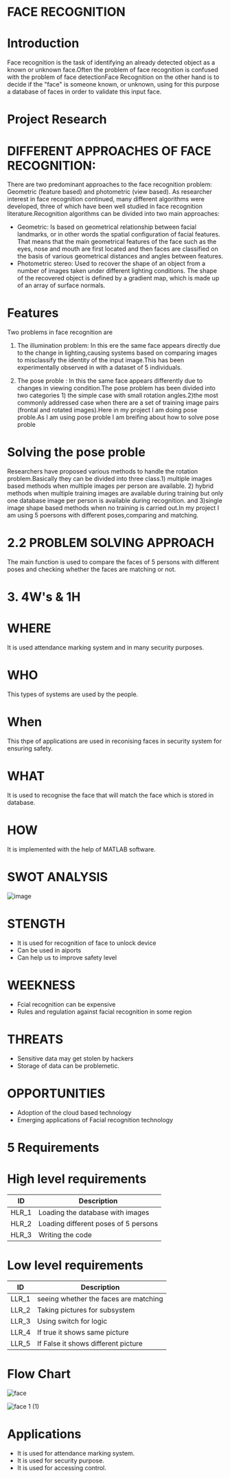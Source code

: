 # FACE RECOGNITION
# Introduction
Face recognition is the task of identifying an already detected object as a known or unknown face.Often the problem of face recognition is confused with the problem of face detectionFace Recognition on the other hand is to decide if the "face" is someone known, or unknown, using for this purpose a database of faces in order to validate this input face.
# Project Research
# DIFFERENT APPROACHES OF FACE RECOGNITION:
There are two predominant approaches to the face recognition problem: Geometric (feature based) and photometric (view based). As researcher interest in face recognition
continued, many different algorithms were developed, three of which have been well studied in face recognition literature.Recognition algorithms can be divided into two main approaches:
* Geometric: Is based on geometrical relationship between facial landmarks, or in other words the spatial configuration of facial features. That means that the main
geometrical features of the face such as the eyes, nose and mouth are first located and then faces are classified on the basis of various geometrical distances and angles between features.
* Photometric stereo: Used to recover the shape of an object from a number of images taken under different lighting conditions. The shape of the recovered object is
defined by a gradient map, which is made up of an array of surface normals.
# Features

 Two problems in face recognition are
 1. The illumination problem: In this ere the same face appears directly due to the change in lighting,causing systems based on comparing images to misclassify the identity of the input image.This has been experimentally observed in  with a dataset of 5 individuals.

2. The pose proble : In this the same face appears differently due to changes in viewing condition.The pose problem has been divided into two categories 1) the simple case with small rotation angles.2)the most commonly addressed case when there are a set of training image pairs (frontal and rotated images).Here in my project I am doing pose proble.As I am using pose proble I am breifing about how to solve pose proble
# Solving the pose proble
Researchers have proposed various methods to handle the rotation problem.Basically they can be divided into three class.1) multiple images based methods
when multiple images per person are available. 2) hybrid methods when multiple training images are available during training but only one database image per person is available during recognition. and 3)single image shape based methods when no training is carried out.In my project I am using 5 poersons with different poses,comparing and matching.
# 2.2 PROBLEM SOLVING APPROACH
The main function is used to compare the faces of 5 persons with different poses and checking whether the faces are matching or not.

# 3. 4W's & 1H
 # WHERE
 It is used attendance marking system and in many security purposes.
 # WHO
 This types of systems are used by the people.
 # When
 This thpe of applications are used in reconising faces in security system for ensuring safety.
 # WHAT
 It is used to recognise the face that will match the face which is stored in database.
 # HOW
 It is implemented with the help of MATLAB software.
 # SWOT ANALYSIS
 ![image](https://user-images.githubusercontent.com/87614111/155712022-4b22d919-09df-451d-b3fc-5bac8dcf3e5d.png)
 # STENGTH
 * It is used for recognition of face to unlock device 
 * Can be used in aiports
 * Can help us to improve safety level
 
 # WEEKNESS
 * Fcial recognition can be expensive
 * Rules and regulation against facial recognition in some region
 
 
 # THREATS
 * Sensitive data may get stolen by hackers
 * Storage of data can be problemetic.
 
 
 # OPPORTUNITIES
 
*  Adoption of the cloud based technology
*  Emerging applications of Facial recognition technology
 # 5 Requirements
 # High level requirements
 |ID| Description|
| :-------: |----------------------------------------------------------------------------------------------------------------------------------|
| HLR_1 | Loading the database with images   |
| HLR_2 | Loading different poses of 5 persons  |
| HLR_3 |  Writing the code   |
# Low level requirements
|ID| Description|
| :-------: |----------------------------------------------------------------------------------------------------------------------------------|
| LLR_1 |  seeing whether the faces are matching |
| LLR_2 | Taking pictures  for subsystem |
| LLR_3 | Using  switch for logic |
| LLR_4 | If true it shows same picture |
| LLR_5 | If False it shows different picture |

# Flow Chart

![face](https://user-images.githubusercontent.com/87614111/160230149-8379c470-e5a5-424b-88f3-c34beff8c887.jpg)



![face 1 (1)](https://user-images.githubusercontent.com/87614111/160231944-c745394c-6e28-45a8-9ea4-a668c34625b4.jpg)


# Applications

* It is used for attendance marking system.
* It is used for security purpose.
* It is used for accessing control.


